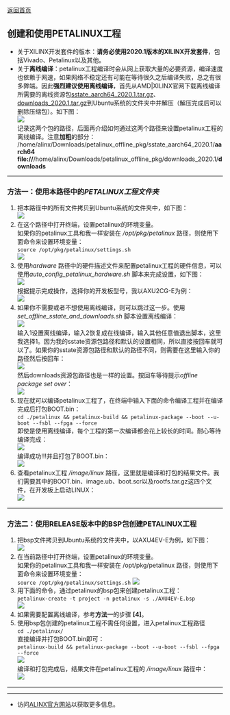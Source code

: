 [返回首页](../)
## 创建和使用PETALINUX工程
- 关于XILINX开发套件的版本：**请务必使用2020.1版本的XILINX开发套件**，包括Vivado、Petalinux以及其他。
- 关于**离线编译**：petalinux工程编译时会从网上获取大量的必要资源，编译速度也依赖于网速，如果网络不稳定还有可能在等待很久之后编译失败，总之有很多弊端。因此**强烈建议使用离线编译**，首先从AMD|XILINX官网下载离线编译所需要的离线资源包[sstate_aarch64_2020.1.tar.gz](https://xilinx-ax-dl.entitlenow.com/dl/ul/2020/06/01/R210329478/sstate_aarch64_2020.1.tar.gz?hash=EqeKX8hOtjjXirWfThN0NA&expires=1677753350&filename=sstate_aarch64_2020.1.tar.gz)、[downloads_2020.1.tar.gz](https://xilinx-ax-dl.entitlenow.com/dl/ul/2020/06/01/R210329480/downloads_2020.1.tar.gz?hash=zfojKvkf1j-MM0E3Ba9UkQ&expires=1677753365&filename=downloads_2020.1.tar.gz)到Ubuntu系统的文件夹中并解压（解压完成后可以删除压缩包）。如下图：\
![](../.images_for_documents/3.png)\
记录这两个包的路径，后面再介绍如何通过这两个路径来设置petalinux工程的离线编译。注意**加粗**的部分：\
/home/alinx/Downloads/petalinux_offline_pkg/sstate_aarch64_2020.1/**aarch64**
**file://**/home/alinx/Downloads/petalinux_offline_pkg/downloads_2020.1/**downloads**

---
### 方法一：使用本路径中的*PETALINUX工程文件夹*
1. 把本路径中的所有文件拷贝到Ubuntu系统的文件夹中，如下图：\
![](../.images_for_documents/1.png)
2. 在这个路径中打开终端，设置petalinux的环境变量。\
如果你的petalinux工具和我一样安装在 */opt/pkg/petalinux* 路径，则使用下面命令来设置环境变量：\
`source /opt/pkg/petalinux/settings.sh`\
![](../.images_for_documents/2.png)
3. 使用*hardware* 路径中的硬件描述文件来配置petalinux工程的硬件信息，可以使用*auto_config_petalinux_hardware.sh* 脚本来完成设置，如下图：\
![](../.images_for_documents/4.png)\
根据提示完成操作，选择你的开发板型号，我以AXU2CG-E为例：\
![](../.images_for_documents/5.png)
4. 如果你不需要或者不想使用离线编译，则可以跳过这一步。使用*set_offline_sstate_and_downloads.sh* 脚本设置离线编译：\
![](../.images_for_documents/6.png)\
输入1设置离线编译，输入2恢复成在线编译，输入其他任意值退出脚本，这里我选择1。因为我的sstate资源包路径和默认的设置相同，所以直接按回车就可以了。如果你的sstate资源包路径和默认的路径不同，则需要在这里输入你的路径然后按回车：\
![](../.images_for_documents/7.png)\
然后downloads资源包路径也是一样的设置。按回车等待提示*offline package set over*：\
![](../.images_for_documents/8.png)
5. 现在就可以编译petalinux工程了，在终端中输入下面的命令编译工程并在编译完成后打包BOOT.bin：\
`cd ./petalinux && petalinux-build && petalinux-package --boot --u-boot --fsbl --fpga --force`\
即使是使用离线编译，每个工程的第一次编译都会花上较长的时间。耐心等待编译完成：\
![](../.images_for_documents/9.png)\
编译成功!!!并且打包了BOOT.bin：\
![](../.images_for_documents/10.png)
6. 查看petalinux工程 */image/linux* 路径，这里就是编译和打包的结果文件。我们需要其中的BOOT.bin、image.ub、boot.scr以及rootfs.tar.gz这四个文件，在开发板上启动LINUX：\
![](../.images_for_documents/11.png)

---
### 方法二：使用RELEASE版本中的BSP包创建PETALINUX工程
1. 把bsp文件拷贝到Ubuntu系统的文件夹中，以AXU4EV-E为例，如下图：\
![](../.images_for_documents/12.png)
2. 在当前路径中打开终端，设置petalinux的环境变量。\
如果你的petalinux工具和我一样安装在 /opt/pkg/petalinux 路径，则使用下面命令来设置环境变量：\
`source /opt/pkg/petalinux/settings.sh`
![](../.images_for_documents/13.png)
3. 用下面的命令，通过petalinux的bsp包来创建petalinux工程：\
`petalinux-create -t project -n petalinux -s ./AXU4EV-E.bsp`\
![](../.images_for_documents/14.png)
4. 如果需要配置离线编译，参考**方法一**的步骤 **[4]**。
5. 使用bsp包创建的petalinux工程不需任何设置，进入petalinux工程路径\
`cd ./petalinux/`\
直接编译并打包BOOT.bin即可：\
`petalinux-build && petalinux-package --boot --u-boot --fsbl --fpga --force`\
![](../.images_for_documents/15.png)\
编译和打包完成后，结果文件在petalinux工程的 */image/linux* 路径中：\
![](../.images_for_documents/11.png)

---
---
- 访问[ALINX官方网站](https://www.alinx.com)以获取更多信息。